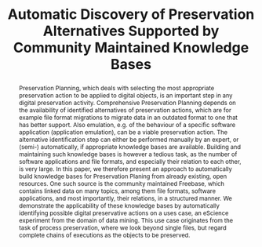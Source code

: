 ---
abstract: Preservation Planning, which deals with selecting the most appropriate preservation
  action to be applied to digital objects, is an important step in any digital preservation
  activity. Comprehensive Preservation Planning depends on the availability of identified
  alternatives of preservation actions, which are for example file format migrations
  to migrate data in an outdated format to one that has better support. Also emulation,
  e.g. of the behaviour of a specific software application (application emulation),
  can be a viable preservation action. The alternative identification step can either
  be performed manually by an expert, or (semi-) automatically, if appropriate knowledge
  bases are available. Building and maintaining such knowledge bases is however a
  tedious task, as the number of software applications and file formats, and especially
  their relation to each other, is very large. In this paper, we therefore present
  an approach to automatically build knowledge bases for Preservation Planing from
  already existing, open resources. One such source is the community maintained Freebase,
  which contains linked data on many topics, among them file formats, software applications,
  and most importantly, their relations, in a structured manner. We demonstrate the
  applicability of these knowledge bases by automatically identifying possible digital
  preservative actions on a uses case, an eScience experiment from the domain of data
  mining. This use case originates from the task of process preservation, where we
  look beyond single files, but regard complete chains of executions as the objects
  to be preserved.
creators:
- Strodl, Stephan
- Rauber, Andreas
- Mayer, Rudolf
- Binder, Johannes
date: null
document_url: https://services.phaidra.univie.ac.at/api/object/o:378078/download
grand_parent: iPRES
institutions: []
keywords: []
landing_page_url: https://phaidra.univie.ac.at/o:378078
language: eng
layout: publication
license: CC BY-NC-SA 3.0 AT
notes_url: null
parent: iPRES 2014
presentation_url: null
publication_type: paper
size: 957656
source_name: iPRES
title: Automatic Discovery of Preservation Alternatives Supported by Community Maintained
  Knowledge Bases
year: 2014
---
